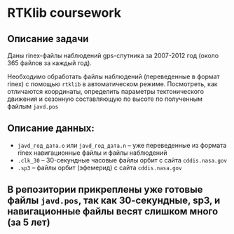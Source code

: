 # RTKlib coursework
## Описание задачи
Даны rinex-файлы наблюдений gps-спутника за 2007-2012 год (около 365 файлов за каждый год).

Необходимо обработать файлы наблюдений (переведенные в формат rinex) с помощью `rtklib` в автоматическом режиме. Посмотреть, как отличаются координаты, определить параметры тектонического движения и сезонную составляющую по высоте по полученным файлым `javd.pos`

## Описание данных:

* `javd_год_дата.o` или `javd_год_дата.n` – уже переведенные из формата rinex навигационные файлы и файлы наблюдений 
* `.clk_30` – 30-секундные часовые файлы орбит с сайта `cddis.nasa.gov` 
* `.sp3` – файлы орбит (эфемерид) с сайта `cddis.nasa.gov`


## В репозитории прикреплены уже готовые файлы `javd.pos`, так как 30-секундные, sp3, и навигационные файлы весят слишком много (за 5 лет)
